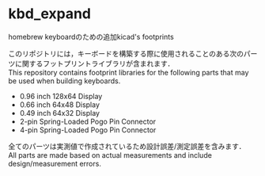 # kbd_expand
homebrew keyboardのための追加kicad's footprints

このリポジトリには，キーボードを構築する際に使用されることのある次のパーツに関するフットプリントライブラリが含まれます．  
This repository contains footprint libraries for the following parts that may be used when building keyboards.

* 0.96 inch 128x64 Display
* 0.66 inch 64x48 Display
* 0.49 inch 64x32 Display
* 2-pin Spring-Loaded Pogo Pin Connector
* 4-pin Spring-Loaded Pogo Pin Connector

全てのパーツは実測値で作成されているため設計誤差/測定誤差を含みます．  
All parts are made based on actual measurements and include design/measurement errors.
